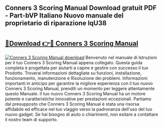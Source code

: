 ## Conners 3 Scoring Manual Download gratuit PDF - Part-bVP Italiano Nuovo manuale del proprietario di riparazione lqU38

# <h2><a href="http://dfe8t0.blite.top/?on=Conners+3+Scoring+Manual">🔗Download 👉🔴 Conners 3 Scoring Manual</a></h2>

[![Conners 3 Scoring Manual download](https://i.imgur.com/lujVjoI.png)](http://dfe8t0.blite.top/?on=Conners+3+Scoring+Manual)
Benvenuto nel manuale di Istruzioni per il tuo Conners 3 Scoring Manual appena collegato. Questa guida completa è progettata per aiutarti a capire e gestire con successo il tuo Prodotto. Troverai informazioni dettagliate su funzioni, installazione, funzionamento, manutenzione e Risoluzione dei problemi. Informazioni importanti in anticipo per garantire la migliore esperienza con il tuo nuovo Conners 3 Scoring Manual, prenditi un momento per leggere attentamente questo Manuale. Il tuo nuovo Conners 3 Scoring Manual ha un motore potente e caratteristiche innovative per prestazioni eccezionali. Partiamo dal presupposto che Conners 3 Scoring Manual è stata una risorsa affidabile ed efficace nel tuo viaggio verso la padronanza dell'uso del tuo nuovo gadget. Se hai bisogno di aiuto o chiarimenti, non esitare a contattare il nostro team di supporto.
